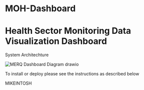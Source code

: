 # MOH-Dashboard
# Health Sector Monitoring Data Visualization Dashboard 

System Architechture

![MERQ Dashboard Diagram drawio](https://user-images.githubusercontent.com/37907891/156583101-69f5fd76-adb8-490f-b3c7-2b0fbf8e409f.png)


To install or deploy please see the instructions as described below



MIKEINTOSH 
